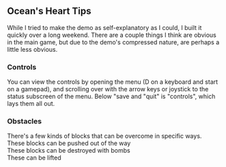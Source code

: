 ## Ocean's Heart Tips
While I tried to make the demo as self-explanatory as I could, I built it quickly over a long weekend.
There are a couple things I think are obvious in the main game, but due to the demo's compressed nature,
are perhaps a little less obvious.

### Controls
You can view the controls by opening the menu (D on a keyboard and start on a gamepad),
and scrolling over with the arrow keys or joystick to the status subscreen of the menu.
Below "save and "quit" is "controls", which lays them all out.

### Obstacles
There's a few kinds of blocks that can be overcome in specific ways.
<br>
These blocks can be pushed out of the way
<br>
These blocks can be destroyed with bombs
<br>
These can be lifted
<br>

